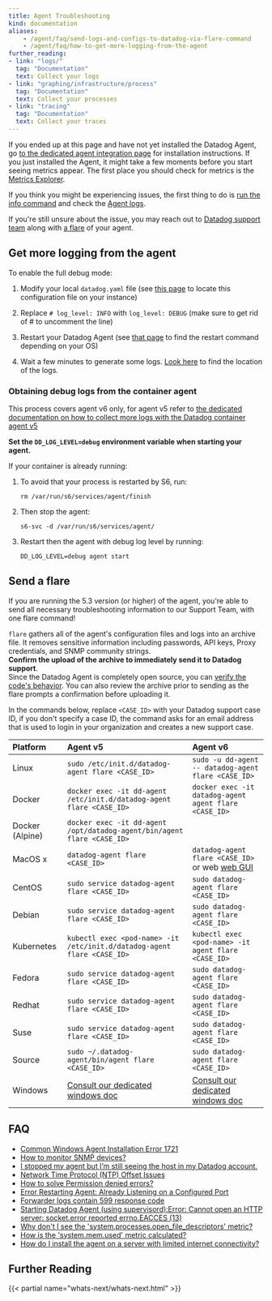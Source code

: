 ```yaml
---
title: Agent Troubleshooting
kind: documentation
aliases:
    - /agent/faq/send-logs-and-configs-to-datadog-via-flare-command
    - /agent/faq/how-to-get-more-logging-from-the-agent
further_reading:
- link: "logs/"
  tag: "Documentation"
  text: Collect your logs
- link: "graphing/infrastructure/process"
  tag: "Documentation"
  text: Collect your processes
- link: "tracing"
  tag: "Documentation"
  text: Collect your traces
---
```


If you ended up at this page and have not yet installed the Datadog Agent, go [to the dedicated agent integration page](https://app.datadoghq.com/account/settings#agent) for installation instructions. If you just installed the Agent, it might take a few moments before you start seeing metrics appear. The first place you should check for metrics is the [Metrics Explorer](https://app.datadoghq.com/metric/explorer).

If you think you might be experiencing issues, the first thing to do is [run the info command](/agent/faq/agent-commands/#agent-status-and-information) and check the [Agent logs](/agent/basic_agent_usage/#log-location).

If you're still unsure about the issue, you may reach out to [Datadog support team](/help) along with [a flare](#send-a-flare) of your agent.

## Get more logging from the agent

To enable the full debug mode:

1. Modify your local `datadog.yaml` file (see [this page](/agent/basic_agent_usage/#configuration-files) to locate this configuration file on your instance)

2. Replace `# log_level: INFO` with `log_level: DEBUG` (make sure to get rid of # to uncomment the line)

3. Restart your Datadog Agent (see [that page](/agent/faq/agent-commands) to find the restart command depending on your OS)

4. Wait a few minutes to generate some logs. [Look here](/agent/basic_agent_usage/#log-location) to find the location of the logs.

### Obtaining debug logs from the container agent

This process covers agent v6 only, for agent v5 refer to [the dedicated documentation on how to collect more logs with the Datadog container agent v5](/agent/faq/agent-5-container-more-log)

**Set the `DD_LOG_LEVEL=debug` environment variable when starting your agent.**

If your container is already running:

1. To avoid that your process is restarted by S6, run:  
    
    `rm /var/run/s6/services/agent/finish`

2. Then stop the agent:
    
    ```
    s6-svc -d /var/run/s6/services/agent/
    ```

3. Restart then the agent with debug log level by running:
    
    ```
    DD_LOG_LEVEL=debug agent start
    ```

## Send a flare

If you are running the 5.3 version (or higher) of the agent, you're able to send all necessary troubleshooting information to our Support Team, with one flare command!

`flare` gathers all of the agent's configuration files and logs into an archive file. It removes sensitive information including passwords, API keys, Proxy credentials, and SNMP community strings.  
**Confirm the upload of the archive to immediately send it to Datadog support**.  
Since the Datadog Agent is completely open source, you can [verify the code's behavior](https://github.com/DataDog/dd-agent/blob/master/utils/flare.py). You can also review the archive prior to sending as the flare prompts a confirmation before uploading it.  

In the commands below, replace `<CASE_ID>` with your Datadog support case ID, if you don't specify a case ID, the command asks for an email address that is used to login in your organization and creates a new support case.

|Platform|Agent v5 |Agent v6|
|:--------|:-----|:--------|
|Linux| `sudo /etc/init.d/datadog-agent flare <CASE_ID>` | `sudo -u dd-agent -- datadog-agent flare <CASE_ID>`|
|Docker|`docker exec -it dd-agent /etc/init.d/datadog-agent flare <CASE_ID>`|`docker exec -it datadog-agent agent flare <CASE_ID>`|
|Docker (Alpine)|`docker exec -it dd-agent /opt/datadog-agent/bin/agent flare <CASE_ID>`||
|MacOS x|`datadog-agent flare <CASE_ID>`              | `datadog-agent flare <CASE_ID>` or web [web GUI](/agent/#using-the-gui)
|CentOS| `sudo service datadog-agent flare <CASE_ID>`              | `sudo datadog-agent flare <CASE_ID>`              |
|Debian| `sudo service datadog-agent flare <CASE_ID>`              | `sudo datadog-agent flare <CASE_ID>`              |
|Kubernetes|`kubectl exec <pod-name> -it /etc/init.d/datadog-agent flare <CASE_ID>`|`kubectl exec <pod-name> -it agent flare <CASE_ID>`|
|Fedora|`sudo service datadog-agent flare <CASE_ID>`              | `sudo datadog-agent flare <CASE_ID>`              |
|Redhat|`sudo service datadog-agent flare <CASE_ID>`              | `sudo datadog-agent flare <CASE_ID>`              |
|Suse|`sudo service datadog-agent flare <CASE_ID>`              | `sudo datadog-agent flare <CASE_ID>`              |
|Source|`sudo ~/.datadog-agent/bin/agent flare <CASE_ID>`|`sudo datadog-agent flare <CASE_ID>`|
|Windows|[Consult our dedicated windows doc](/agent/basic_agent_usage/windows/#agent-v5)|[Consult our dedicated windows doc](/agent/basic_agent_usage/windows/#agent-v6)|

## FAQ

* [Common Windows Agent Installation Error 1721](/agent/faq/common-windows-agent-installation-error-1721)
* [How to monitor SNMP devices?](/agent/faq/how-to-monitor-snmp-devices)
* [I stopped my agent but I’m still seeing the host in my Datadog account.](/agent/faq/i-stoped-my-agent-but-i-m-still-seeing-the-host)
* [Network Time Protocol (NTP) Offset Issues](/agent/faq/network-time-protocol-ntp-offset-issues)
* [How to solve Permission denied errors?](/agent/faq/how-to-solve-permission-denied-errors)
* [Error Restarting Agent: Already Listening on a Configured Port](/agent/faq/error-restarting-agent-already-listening-on-a-configured-port)
* [Forwarder logs contain 599 response code](/agent/faq/forwarder-logs-contain-599-response-code)
* [Starting Datadog Agent (using supervisord):Error: Cannot open an HTTP server: socket.error reported errno.EACCES (13)](/agent/faq/cannot-open-an-http-server-socket-error-reported-errno-eacces-13)
* [Why don't I see the 'system.processes.open_file_descriptors' metric?](/agent/faq/why-don-t-i-see-the-system-processes-open-file-descriptors-metric)
* [How is the 'system.mem.used' metric calculated?](/agent/faq/how-is-the-system-mem-used-metric-calculated)
* [How do I install the agent on a server with limited internet connectivity?](/agent/faq/how-do-i-install-the-agent-on-a-server-with-limited-internet-connectivity)

## Further Reading

{{< partial name="whats-next/whats-next.html" >}}
